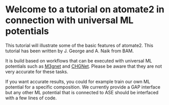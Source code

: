 # Welcome to a tutorial on atomate2 in connection with universal ML potentials

This tutorial will illustrate some of the basic features of atomate2. This tutorial has been written by J. George and A. Naik from BAM.

It is build based on workflows that can be executed with universal ML potentials such as [M3gnet](https://doi.org/10.1038/s43588-022-00349-3) and [CHGNet](https://doi.org/10.1038/s42256-023-00716-3). Please be aware that they are not very accurate for these tasks.

If you want accurate results, you could for example train our own ML potential for a specific composition. We currently provide a GAP interface but any other ML potential that is connected to ASE should be interfaced with a few lines of code.

```{tableofcontents}
```
